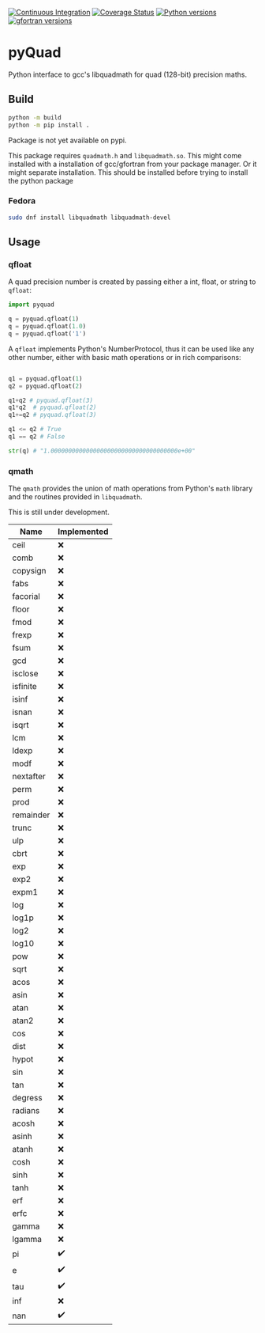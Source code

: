[![Continuous Integration](https://github.com/rjfarmer/pyQuad/actions/workflows/ci.yml/badge.svg)](https://github.com/rjfarmer/pyQuad/actions/workflows/ci.yml)
[![Coverage Status](https://coveralls.io/repos/github/rjfarmer/pyQuad/badge.svg?branch=main)](https://coveralls.io/github/rjfarmer/pyQuad?branch=main)
[![Python versions](https://img.shields.io/pypi/pyversions/gfort2py.svg)](https://img.shields.io/pypi/pyversions/gfort2py.svg)
[![gfortran versions](https://img.shields.io/badge/gfortran-8%7C9%7C10%7C11%7C12-blue)](https://img.shields.io/badge/gfortran-8%7C9%7C10%7C11%7C12-blue)


# pyQuad

Python interface to gcc's libquadmath for quad (128-bit) precision maths.

## Build
````bash
python -m build
python -m pip install . 
````

Package is not yet available on pypi.

This package requires ``quadmath.h`` and ``libquadmath.so``. This might come installed with a installation of gcc/gfortran from your package manager. Or it might separate installation. This should be installed before trying to install the python package

### Fedora

````bash
sudo dnf install libquadmath libquadmath-devel
````


## Usage

### qfloat

A quad precision number is created by passing either a int, float, or string to ``qfloat``:

````python
import pyquad

q = pyquad.qfloat(1)
q = pyquad.qfloat(1.0)
q = pyquad.qfloat('1')
````

A ``qfloat`` implements Python's NumberProtocol, thus it can be used like any other number, either with basic math operations or in rich comparisons:

````python

q1 = pyquad.qfloat(1)
q2 = pyquad.qfloat(2)

q1+q2 # pyquad.qfloat(3)
q1*q2  # pyquad.qfloat(2)
q1+=q2 # pyquad.qfloat(3)

q1 <= q2 # True
q1 == q2 # False

str(q) # "1.000000000000000000000000000000000000e+00"
````

### qmath

The ``qmath`` provides the union of math operations from Python's ``math`` library and the routines provided in ``libquadmath``.

This is still under development.

| Name     | Implemented |
|----------|-------------|
| ceil | :x: |
| comb | :x: |
| copysign | :x: |
| fabs | :x: |
| facorial | :x: |
| floor | :x: |
| fmod | :x: |
| frexp | :x: |
| fsum | :x: |
| gcd | :x: |
| isclose | :x: |
| isfinite | :x: |
| isinf | :x: |
| isnan | :x: |
| isqrt | :x: |
| lcm | :x: |
| ldexp | :x: |
| modf | :x: |
| nextafter | :x: |
| perm | :x: |
| prod | :x: |
| remainder | :x: |
| trunc | :x: |
| ulp | :x: |
| cbrt | :x: |
| exp | :x: |
| exp2 | :x: |
| expm1 | :x: |
| log | :x: |
| log1p | :x: |
| log2 | :x: |
| log10 | :x: |
| pow | :x: |
| sqrt | :x: |
| acos | :x: |
| asin | :x: |
| atan | :x: |
| atan2 | :x: |
| cos | :x: |
| dist | :x: |
| hypot | :x: |
| sin | :x: |
| tan | :x: |
| degress | :x: |
| radians | :x: |
| acosh | :x: |
| asinh| :x: |
| atanh| :x: |
| cosh| :x: |
| sinh| :x: |
| tanh| :x: |
| erf| :x: |
| erfc| :x: |
| gamma| :x: |
| lgamma| :x: |
| pi | :heavy_check_mark: |  
| e | :heavy_check_mark: |  
| tau | :heavy_check_mark: |  
| inf | :x: |
| nan | :heavy_check_mark: |  